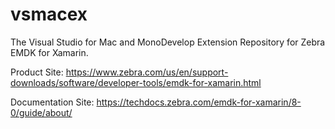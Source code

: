 # vsmacex
The Visual Studio for Mac and MonoDevelop Extension Repository for Zebra EMDK for Xamarin.

Product Site:
https://www.zebra.com/us/en/support-downloads/software/developer-tools/emdk-for-xamarin.html

Documentation Site:
https://techdocs.zebra.com/emdk-for-xamarin/8-0/guide/about/
